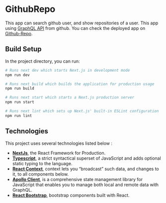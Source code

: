 # GithubRepo

This app can search github user, and show repositories of a user. This app using [GraphQL API](https://docs.github.com/en/graphql) from github. You can check the deployed app on [Github-Repo](http://github-repo.vercel.app/).

## Build Setup
In the project directory, you can run:

``` bash
# Runs next dev which starts Next.js in development mode
npm run dev

# Runs next build which builds the application for production usage
npm run build

# Runs next start which starts a Next.js production server
npm run start

# Runs next lint which sets up Next.js' built-in ESLint configuration
npm run lint
```

## Technologies
This project uses several technologies listed below :

- **[NextJs](https://nextjs.org/docs)**, the React Framework for Production.
- **[Typescript](https://www.typescriptlang.org/)**, a strict syntactical superset of JavaScript and adds optional static typing to the language.
- **[React Context](https://reactjs.org/docs/context.html)**, context lets you “broadcast” such data, and changes to it, to all components below.
- **[Apollo Client](https://www.apollographql.com/docs/react)**, is a comprehensive state management library for JavaScript that enables you to manage both local and remote data with GraphQL.
- **[React Bootstrap](https://react-bootstrap.github.io/)**, bootstrap components built with React.